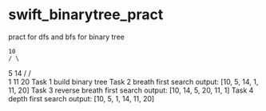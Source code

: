 # swift_binarytree_pract
pract for dfs and bfs for binary tree


    10
    / \
   5  14
  /   / \
 1   11 20
Task 1 build binary tree 
Task 2 breath first search
output: [10, 5, 14, 1, 11, 20]
Task 3 reverse breath first search
output: [10, 14, 5, 20, 11, 1]
Task 4 depth first search
output: [10, 5, 1, 14, 11, 20]

